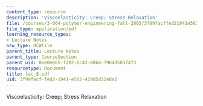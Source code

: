 ```yaml
---
content_type: resource
description: 'Viscoelasticity: Creep; Stress Relaxation'
file: /courses/3-064-polymer-engineering-fall-2003/3f99facffed21941e562419d5d32e8a2_lec_8.pdf
file_type: application/pdf
learning_resource_types:
- Lecture Notes
ocw_type: OCWFile
parent_title: Lecture Notes
parent_type: CourseSection
parent_uid: 8ee0e665-f202-6c43-88b6-7964d5837473
resourcetype: Document
title: lec_8.pdf
uid: 3f99facf-fed2-1941-e562-419d5d32e8a2
---
```

Viscoelasticity: Creep; Stress Relaxation

